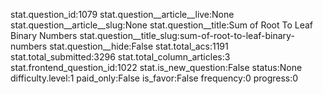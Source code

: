 stat.question_id:1079
stat.question__article__live:None
stat.question__article__slug:None
stat.question__title:Sum of Root To Leaf Binary Numbers
stat.question__title_slug:sum-of-root-to-leaf-binary-numbers
stat.question__hide:False
stat.total_acs:1191
stat.total_submitted:3296
stat.total_column_articles:3
stat.frontend_question_id:1022
stat.is_new_question:False
status:None
difficulty.level:1
paid_only:False
is_favor:False
frequency:0
progress:0
